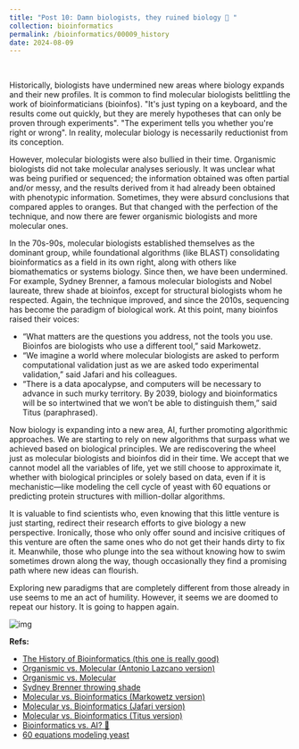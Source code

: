 ```yaml
---
title: "Post 10: Damn biologists, they ruined biology 🤬 "
collection: bioinformatics
permalink: /bioinformatics/00009_history
date: 2024-08-09
---
```


&nbsp;


Historically, biologists have undermined new areas where biology expands and their new profiles. It is common to find 
molecular biologists belittling the work of bioinformaticians (bioinfos). "It's just typing on a keyboard, and the results
come out quickly, but they are merely hypotheses that can only be proven through experiments". 
"The experiment tells you whether you're right or wrong". In reality, molecular biology is necessarily reductionist 
from its conception.  

However, molecular biologists were also bullied in their time. Organismic biologists did not take molecular analyses 
seriously. It was unclear what was being purified or sequenced; the information obtained was often partial and/or messy, 
and the results derived from it had already been obtained with phenotypic information. Sometimes, they were absurd 
conclusions that compared apples to oranges. But that changed with the perfection of the technique, and now there are 
fewer organismic biologists and more molecular ones.  

In the 70s-90s, molecular biologists established themselves as the dominant group, while foundational algorithms (like BLAST) 
consolidating bioinformatics as a field in its own right, along with others like biomathematics or systems biology. 
Since then, we have been undermined. For example, Sydney Brenner, a famous molecular biologists and Nobel laureate,
threw shade at bioinfos, except for structural biologists whom he respected. Again, the technique improved, and since the 
2010s, sequencing has become the paradigm of biological work. At this point, many bioinfos raised their voices:  
- “What matters are the questions you address, not the tools you use. Bioinfos are biologists who use a different tool,” said Markowetz.  
- “We imagine a world where molecular biologists are asked to perform computational validation just as we are asked todo experimental validation,” said Jafari and his colleagues.  
- “There is a data apocalypse, and computers will be necessary to advance in such murky territory. By 2039, biology and bioinformatics will be so intertwined that we won’t be able to distinguish them,” said Titus (paraphrased).  

Now biology is expanding into a new area, AI, further promoting algorithmic approaches. We are starting to rely on new
algorithms that surpass what we achieved based on biological principles. We are rediscovering the wheel just as molecular 
biologists and bioinfos did in their time. We accept that we cannot model all the variables of life, yet we still choose
to approximate it, whether with biological principles or solely based on data, even if it is mechanistic—like modeling the 
cell cycle of yeast with 60 equations or predicting protein structures with million-dollar algorithms.  

It is valuable to find scientists who, even knowing that this little venture is just starting, redirect their research 
efforts to give biology a new perspective. Ironically, those who only offer sound and incisive critiques of this venture 
are often the same ones who do not get their hands dirty to fix it. 
Meanwhile, those who plunge into the sea without knowing how to swim sometimes drown along the way, though occasionally 
they find a promising path where new ideas can flourish.  

Exploring new paradigms that are completely different from those already in use seems to me an act of humility.
However, it seems we are doomed to repeat our history. It is going to happen again.  

![img](https://miangoar.github.io//images/bioinformatics/00009_gun.jpg)  

**Refs:**  

* [The History of Bioinformatics (this one is really good)](https://academic.oup.com/bib/article/20/6/1981/5066445)  
* [Organismic vs. Molecular (Antonio Lazcano version)](https://www.youtube.com/live/qCLgEnSUUmc?si=dowYS6RMDWtHRlaR&t=1205)  
* [Organismic vs. Molecular](https://www.nature.com/articles/nrg3540)  
* [Sydney Brenner throwing shade](https://x.com/ItaiYanai/status/1728955683213835685)  
* [Molecular vs. Bioinformatics (Markowetz version)](https://journals.plos.org/plosbiology/article?id=10.1371/journal.pbio.2002050)  
* [Molecular vs. Bioinformatics (Jafari version)](https://genomebiology.biomedcentral.com/articles/10.1186/s13059-021-02292-4)  
* [Molecular vs. Bioinformatics (Titus version)](https://youtu.be/uwsjwMO-TEA)  
* [Bioinformatics vs. AI? 🤔](https://journals.plos.org/plosbiology/article?id=10.1371/journal.pbio.3002495)  
* [60 equations modeling yeast](https://pubmed.ncbi.nlm.nih.gov/15169868/)  
